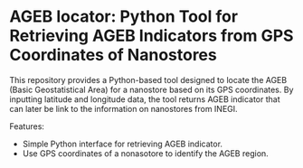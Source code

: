 # AGEB locator: Python Tool for Retrieving AGEB Indicators from GPS Coordinates of Nanostores
This repository provides a Python-based tool designed to locate the AGEB (Basic Geostatistical Area) for a nanostore based on its GPS coordinates. By inputting latitude and longitude data, the tool returns AGEB indicator that can later be link to the information on nanostores from INEGI. 

Features:
* Simple Python interface for retrieving AGEB indicator.
* Use GPS coordinates of a nonasotore to identify the AGEB region.